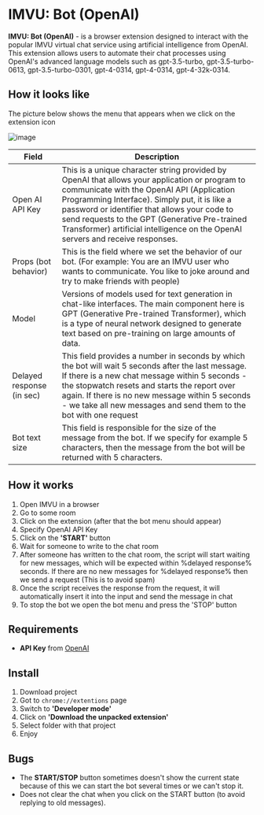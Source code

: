 # IMVU: Bot (OpenAI)
<b>IMVU: Bot (OpenAI)</b> - is a browser extension designed to interact with the popular IMVU virtual chat service using artificial intelligence from OpenAI. 
This extension allows users to automate their chat processes using OpenAI's advanced language models such as gpt-3.5-turbo, gpt-3.5-turbo-0613, gpt-3.5-turbo-0301, gpt-4-0314, gpt-4-0314, gpt-4-32k-0314.

## How it looks like
The picture below shows the menu that appears when we click on the extension icon

![image](https://github.com/ncctcr/imvu-openai-bot/assets/37658170/e480574e-ee38-4b40-aa67-aff20ee4fe00)


|  Field | Description |
|---|---|
| Open AI API Key | This is a unique character string provided by OpenAI that allows your application or program to communicate with the OpenAI API (Application Programming Interface). Simply put, it is like a password or identifier that allows your code to send requests to the GPT (Generative Pre-trained Transformer) artificial intelligence on the OpenAI servers and receive responses. |
| Props (bot behavior) |  This is the field where we set the behavior of our bot. (For example: You are an IMVU user who wants to communicate. You like to joke around and try to make friends with people) |
| Model | Versions of models used for text generation in chat-like interfaces. The main component here is GPT (Generative Pre-trained Transformer), which is a type of neural network designed to generate text based on pre-training on large amounts of data. |
| Delayed response (in sec) | This field provides a number in seconds by which the bot will wait 5 seconds after the last message. If there is a new chat message within 5 seconds - the stopwatch resets and starts the report over again. If there is no new message within 5 seconds - we take all new messages and send them to the bot with one request |
| Bot text size | This field is responsible for the size of the message from the bot. If we specify for example 5 characters, then the message from the bot will be returned with 5 characters. |

## How it works
1. Open IMVU in a browser
2. Go to some room
3. Click on the extension (after that the bot menu should appear)
4. Specify OpenAI API Key
5. Click on the <b>'START'</b> button
6. Wait for someone to write to the chat room
7. After someone has written to the chat room, the script will start waiting for new messages, which will be expected within %delayed response% seconds. If there are no new messages for %delayed response% then we send a request (This is to avoid spam)
8. Once the script receives the response from the request, it will automatically insert it into the input and send the message in chat
9. To stop the bot we open the bot menu and press the 'STOP' button

## Requirements
- <b>API Key</b> from [OpenAI](https://platform.openai.com/) 

## Install
1. Download project
2. Got to <code>chrome://extentions</code> page 
3. Switch to <b>'Developer mode'</b>
4. Click on <b>'Download the unpacked extension'</b>
5. Select folder with that project
6. Enjoy

## Bugs
- The <b>START/STOP</b> button sometimes doesn't show the current state because of this we can start the bot several times or we can't stop it.
- Does not clear the chat when you click on the START button (to avoid replying to old messages).
